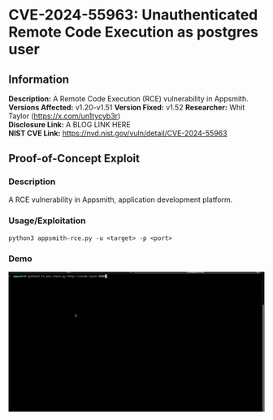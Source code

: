 # CVE-2024-55963: Unauthenticated Remote Code Execution as postgres user

## Information
**Description:** A Remote Code Execution (RCE) vulnerability in Appsmith.
**Versions Affected:** v1.20-v1.51 
**Version Fixed:** v1.52 
**Researcher:** Whit Taylor (https://x.com/un1tycyb3r)  
**Disclosure Link:** A BLOG LINK HERE  
**NIST CVE Link:** https://nvd.nist.gov/vuln/detail/CVE-2024-55963  

## Proof-of-Concept Exploit
### Description
A RCE vulnerability in Appsmith, application development platform. 

### Usage/Exploitation
```
python3 appsmith-rce.py -u <target> -p <port>
```

### Demo
![Alt-text for the GIF](./appsmith-rce.gif)